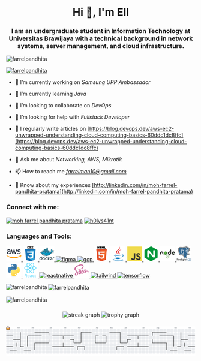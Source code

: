 <h1 align="center">Hi 👋, I'm Ell</h1>
<h3 align="center">I am an undergraduate student in Information Technology at Universitas Brawijaya with a technical background in network systems, server management, and cloud infrastructure.</h3>

<p align="left"> <img src="https://komarev.com/ghpvc/?username=FarrelPandhita&label=Profile%20views&color=0e75b6&style=flat" alt="farrelpandhita" /> </p>

<p align="left"> <a href="https://github.com/ryo-ma/github-profile-trophy"><img src="https://github-profile-trophy.vercel.app/?username=FarrelPandhita" alt="farrelpandhita" /></a> </p>

- 🔭 I’m currently working on *Samsung UPP Ambassador*

- 🌱 I’m currently learning *Java*

- 👯 I’m looking to collaborate on *DevOps*

- 🤝 I’m looking for help with *Fullstack Developer*

- 📝 I regularly write articles on [https://blog.devops.dev/aws-ec2-unwrapped-understanding-cloud-computing-basics-60ddc1dc8ffc](https://blog.devops.dev/aws-ec2-unwrapped-understanding-cloud-computing-basics-60ddc1dc8ffc)

- 💬 Ask me about *Networking, AWS, Mikrotik*

- 📫 How to reach me *farrelman10@gmail.com*

- 📄 Know about my experiences [http://linkedin.com/in/moh-farrel-pandhita-pratama](http://linkedin.com/in/moh-farrel-pandhita-pratama)

<h3 align="left">Connect with me:</h3>
<p align="left">
<a href="https://linkedin.com/in/moh farrel pandhita pratama" target="blank"><img align="center" src="https://raw.githubusercontent.com/rahuldkjain/github-profile-readme-generator/master/src/images/icons/Social/linked-in-alt.svg" alt="moh farrel pandhita pratama" height="30" width="40" /></a>
<a href="https://instagram.com/h0lys41nt" target="blank"><img align="center" src="https://raw.githubusercontent.com/rahuldkjain/github-profile-readme-generator/master/src/images/icons/Social/instagram.svg" alt="h0lys41nt" height="30" width="40" /></a>
</p>

<h3 align="left">Languages and Tools:</h3>
<p align="left"> <a href="https://aws.amazon.com" target="_blank" rel="noreferrer"> <img src="https://raw.githubusercontent.com/devicons/devicon/master/icons/amazonwebservices/amazonwebservices-original-wordmark.svg" alt="aws" width="40" height="40"/> </a> <a href="https://www.w3schools.com/css/" target="_blank" rel="noreferrer"> <img src="https://raw.githubusercontent.com/devicons/devicon/master/icons/css3/css3-original-wordmark.svg" alt="css3" width="40" height="40"/> </a> <a href="https://www.docker.com/" target="_blank" rel="noreferrer"> <img src="https://raw.githubusercontent.com/devicons/devicon/master/icons/docker/docker-original-wordmark.svg" alt="docker" width="40" height="40"/> </a> <a href="https://www.figma.com/" target="_blank" rel="noreferrer"> <img src="https://www.vectorlogo.zone/logos/figma/figma-icon.svg" alt="figma" width="40" height="40"/> </a> <a href="https://cloud.google.com" target="_blank" rel="noreferrer"> <img src="https://www.vectorlogo.zone/logos/google_cloud/google_cloud-icon.svg" alt="gcp" width="40" height="40"/> </a> <a href="https://www.w3.org/html/" target="_blank" rel="noreferrer"> <img src="https://raw.githubusercontent.com/devicons/devicon/master/icons/html5/html5-original-wordmark.svg" alt="html5" width="40" height="40"/> </a> <a href="https://www.java.com" target="_blank" rel="noreferrer"> <img src="https://raw.githubusercontent.com/devicons/devicon/master/icons/java/java-original.svg" alt="java" width="40" height="40"/> </a> <a href="https://developer.mozilla.org/en-US/docs/Web/JavaScript" target="_blank" rel="noreferrer"> <img src="https://raw.githubusercontent.com/devicons/devicon/master/icons/javascript/javascript-original.svg" alt="javascript" width="40" height="40"/> </a> <a href="https://www.nginx.com" target="_blank" rel="noreferrer"> <img src="https://raw.githubusercontent.com/devicons/devicon/master/icons/nginx/nginx-original.svg" alt="nginx" width="40" height="40"/> </a> <a href="https://nodejs.org" target="_blank" rel="noreferrer"> <img src="https://raw.githubusercontent.com/devicons/devicon/master/icons/nodejs/nodejs-original-wordmark.svg" alt="nodejs" width="40" height="40"/> </a> <a href="https://www.postgresql.org" target="_blank" rel="noreferrer"> <img src="https://raw.githubusercontent.com/devicons/devicon/master/icons/postgresql/postgresql-original-wordmark.svg" alt="postgresql" width="40" height="40"/> </a> <a href="https://www.python.org" target="_blank" rel="noreferrer"> <img src="https://raw.githubusercontent.com/devicons/devicon/master/icons/python/python-original.svg" alt="python" width="40" height="40"/> </a> <a href="https://reactjs.org/" target="_blank" rel="noreferrer"> <img src="https://raw.githubusercontent.com/devicons/devicon/master/icons/react/react-original-wordmark.svg" alt="react" width="40" height="40"/> </a> <a href="https://reactnative.dev/" target="_blank" rel="noreferrer"> <img src="https://reactnative.dev/img/header_logo.svg" alt="reactnative" width="40" height="40"/> </a> <a href="https://sass-lang.com" target="_blank" rel="noreferrer"> <img src="https://raw.githubusercontent.com/devicons/devicon/master/icons/sass/sass-original.svg" alt="sass" width="40" height="40"/> </a> <a href="https://tailwindcss.com/" target="_blank" rel="noreferrer"> <img src="https://www.vectorlogo.zone/logos/tailwindcss/tailwindcss-icon.svg" alt="tailwind" width="40" height="40"/> </a> <a href="https://www.tensorflow.org" target="_blank" rel="noreferrer"> <img src="https://www.vectorlogo.zone/logos/tensorflow/tensorflow-icon.svg" alt="tensorflow" width="40" height="40"/> </a> </p>

<p><img align="left" src="https://github-readme-stats.vercel.app/api/top-langs?username=farrelpandhita&show_icons=true&locale=en&layout=compact" alt="farrelpandhita" /></p>
<p>&nbsp;<img align="center" src="https://github-readme-stats.vercel.app/api?username=farrelpandhita&show_icons=true&locale=en" alt="farrelpandhita" /></p>
<p><img align="center" src="https://github-readme-streak-stats.herokuapp.com/?user=FarrelPandhita&" alt="farrelpandhita" /></p> 



###

<div align="center">
  <img src="https://streak-stats.demolab.com?user=FarrelPandhita&locale=en&mode=daily&theme=dracula&hide_border=false&border_radius=5&order=3" height="150" alt="streak graph"  />
  <img src="https://github-profile-trophy.vercel.app?username=FarrelPandhita&theme=dracula&column=-1&row=1&margin-w=8&margin-h=8&no-bg=false&no-frame=false&order=4" height="150" alt="trophy graph"  />
</div>

###

<picture>
  <source media="(prefers-color-scheme: dark)" srcset="https://raw.githubusercontent.com/FarrelPandhita/FarrelPandhita/output/pacman-contribution-graph-dark.svg">
  <source media="(prefers-color-scheme: light)" srcset="https://raw.githubusercontent.com/FarrelPandhita/FarrelPandhita/output/pacman-contribution-graph.svg">
  <img alt="pacman contribution graph" src="https://raw.githubusercontent.com/FarrelPandhita/FarrelPandhita/output/pacman-contribution-graph.svg">
</picture>

###
